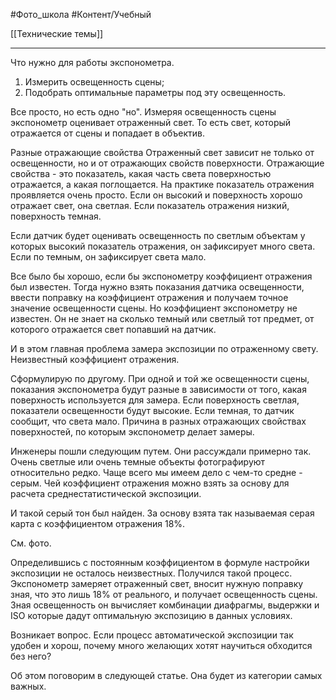 #Фото_школа #Контент/Учебный 

[[Технические темы]]
__________
Что нужно для работы экспонометра.
1. Измерить освещенность сцены;
2. Подобрать оптимальные параметры под эту освещенность.

Все просто, но есть одно "но".
Измеряя освещенность сцены экспонометр оценивает отраженный свет. То есть свет, который отражается от сцены и попадает в объектив.

Разные отражающие свойства
Отраженный свет зависит не только от освещенности, но и от отражающих свойств поверхности.
Отражающие свойства - это показатель, какая часть света поверхностью отражается, а какая поглощается.
На практике показатель отражения проявляется очень просто. 
Если он высокий и поверхность хорошо отражает свет, она светлая.
Если показатель отражения низкий, поверхность темная.

Если датчик будет оценивать освещенность по светлым объектам у которых высокий показатель отражения, он зафиксирует много света.
Если по темным, он зафиксирует света мало.

Все было бы хорошо, если бы экспонометру коэффициент отражения был известен.
Тогда нужно взять показания датчика освещенности, ввести поправку на коэффициент отражения и получаем точное значение освещенности сцены.
Но коэффициент экспонометру не известен.
Он не знает на сколько темный или светлый тот предмет, от которого отражается свет попавший на датчик.

И в этом главная проблема замера экспозиции по отраженному свету. Неизвестный коэффициент отражения.

Сформулирую по другому.
При одной и той же освещенности сцены, показания экспонометра будут разные в зависимости от того, какая поверхность используется для замера.
Если поверхность светлая, показатели освещенности будут высокие.
Если темная, то датчик сообщит, что света мало.
Причина в разных отражающих свойствах поверхностей, по которым экспонометр делает замеры.

Инженеры пошли следующим путем. 
Они рассуждали примерно так. Очень светлые или очень темные объекты фотографируют относительно редко. Чаще всего мы имеем дело с чем-то средне - серым. Чей коэффициент отражения можно взять за основу для расчета среднестатистической экспозиции.

И такой серый тон был найден. За основу взята так называемая серая карта с коэффициентом отражения 18%.

См. фото.

Определившись с постоянным коэффициентом в формуле настройки экспозиции не осталось неизвестных.
Получился такой процесс.
Экспонометр замеряет отраженный свет, вносит нужную поправку зная, что это лишь 18% от реального, и получает освещенность сцены. 
Зная освещенность он вычисляет комбинации диафрагмы, выдержки и ISO которые дадут оптимальную экспозицию в данных условиях.

Возникает вопрос.
Если процесс автоматической экспозиции так удобен и хорош, почему много желающих хотят научиться обходится без него?

Об этом поговорим в следующей статье. Она будет из категории самых важных.




